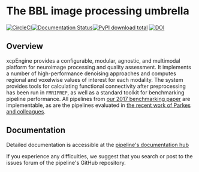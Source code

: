 # The BBL image processing umbrella

[![CircleCI](https://circleci.com/gh/PennBBL/xcpEngine/tree/master.svg?style=svg)](https://circleci.com/gh/PennBBL/xcpEngine/tree/master)[![Documentation Status](https://readthedocs.org/projects/ansicolortags/badge/?version=latest)](http://xcpengine.readthedocs.io/?badge=latest)[![PyPI download total](https://img.shields.io/pypi/dt/ansicolortags.svg)](https://pypi.python.org/pypi/xcpengine-container/) [![DOI](https://zenodo.org/badge/DOI/10.5281/zenodo.8475.svg)](https://doi.org/10.5281/zenodo.8475)

## Overview

xcpEngine provides a configurable, modular, agnostic, and multimodal platform for neuroimage
processing and quality assessment. It implements a number of high-performance denoising approaches
and computes regional and voxelwise values of interest for each modality. The system provides tools
for calculating functional connectivity after preprocessing has been run in `FMRIPREP`, as well as
a standard toolkit for benchmarking pipeline performance. All pipelines from [our 2017 benchmarking
paper](https://www.ncbi.nlm.nih.gov/pubmed/28302591) are implementable, as are the pipelines
evaluated in [the recent work of Parkes and
colleagues](https://www.biorxiv.org/content/early/2017/11/05/156380).

## Documentation

Detailed documentation is accessible at the [pipeline's documentation
hub](http://xcpengine.readthedocs.io)

If you experience any difficulties, we suggest that you search or post to the
issues forum of the pipeline's GitHub repository.
